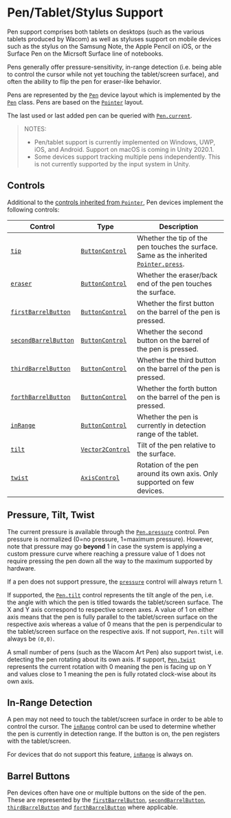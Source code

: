 # Pen/Tablet/Stylus Support

Pen support comprises both tablets on desktops (such as the various tablets produced by Wacom) as well as styluses support on mobile devices such as the stylus on the Samsung Note, the Apple Pencil on iOS, or the Surface Pen on the Micrsoft Surface line of notebooks.

Pens generally offer pressure-sensitivity, in-range detection (i.e. being able to control the cursor while not yet touching the tablet/screen surface), and often the ability to flip the pen for eraser-like behavior.

Pens are represented by the [`Pen`](../api/UnityEngine.InputSystem.Pen.html) device layout which is implemented by the [`Pen`](../api/UnityEngine.InputSystem.Pen.html) class. Pens are based on the [`Pointer`](Pointers.md) layout.

The last used or last added pen can be queried with [`Pen.current`](../api/UnityEngine.InputSystem.Pen.html#UnityEngine_InputSystem_Pen_current).

>NOTES:
>* Pen/tablet support is currently implemented on Windows, UWP, iOS, and Android. Support on macOS is coming in Unity 2020.1.
>* Some devices support tracking multiple pens independently. This is not currently supported by the input system in Unity.


## Controls

Additional to the [controls inherited from `Pointer`](Pointers.md#controls), Pen devices implement the following controls:

|Control|Type|Description|
|-------|----|-----------|
|[`tip`](../api/UnityEngine.InputSystem.Pen.html#UnityEngine_InputSystem_Pen_tip)|[`ButtonControl`](../api/UnityEngine.InputSystem.Controls.ButtonControl.html)|Whether the tip of the pen touches the surface. Same as the inherited [`Pointer.press`](../api/UnityEngine.InputSystem.Pointer.html#UnityEngine_InputSystem_Pointer_press).|
|[`eraser`](../api/UnityEngine.InputSystem.Pen.html#UnityEngine_InputSystem_Pen_eraser)|[`ButtonControl`](../api/UnityEngine.InputSystem.Controls.ButtonControl.html)|Whether the eraser/back end of the pen touches the surface.|
|[`firstBarrelButton`](../api/UnityEngine.InputSystem.Pen.html#UnityEngine_InputSystem_Pen_firstBarrelButton)|[`ButtonControl`](../api/UnityEngine.InputSystem.Controls.ButtonControl.html)|Whether the first button on the barrel of the pen is pressed.|
|[`secondBarrelButton`](../api/UnityEngine.InputSystem.Pen.html#UnityEngine_InputSystem_Pen_secondBarrelButton)|[`ButtonControl`](../api/UnityEngine.InputSystem.Controls.ButtonControl.html)|Whether the second button on the barrel of the pen is pressed.|
|[`thirdBarrelButton`](../api/UnityEngine.InputSystem.Pen.html#UnityEngine_InputSystem_Pen_thirdBarrelButton)|[`ButtonControl`](../api/UnityEngine.InputSystem.Controls.ButtonControl.html)|Whether the third button on the barrel of the pen is pressed.|
|[`forthBarrelButton`](../api/UnityEngine.InputSystem.Pen.html#UnityEngine_InputSystem_Pen_forthBarrelButton)|[`ButtonControl`](../api/UnityEngine.InputSystem.Controls.ButtonControl.html)|Whether the forth button on the barrel of the pen is pressed.|
|[`inRange`](../api/UnityEngine.InputSystem.Pen.html#UnityEngine_InputSystem_Pen_inRange)|[`ButtonControl`](../api/UnityEngine.InputSystem.Controls.ButtonControl.html)|Whether the pen is currently in detection range of the tablet.|
|[`tilt`](../api/UnityEngine.InputSystem.Pen.html#UnityEngine_InputSystem_Pen_tilt)|[`Vector2Control`](../api/UnityEngine.InputSystem.Controls.Vector2Control.html)|Tilt of the pen relative to the surface.|
|[`twist`](../api/UnityEngine.InputSystem.Pen.html#UnityEngine_InputSystem_Pen_twist)|[`AxisControl`](../api/UnityEngine.InputSystem.Controls.AxisControl.html)|Rotation of the pen around its own axis. Only supported on few devices.|

## Pressure, Tilt, Twist

The current pressure is available through the [`Pen.pressure`](../api/UnityEngine.InputSystem.Pointer.html#UnityEngine_InputSystem_Pointer_pressure) control. Pen pressure is normalized (0=no pressure, 1=maximum pressure). However, note that pressure may go __beyond__ 1 in case the system is applying a custom pressure curve where reaching a pressure value of 1 does not require pressing the pen down all the way to the maximum supported by hardware.

If a pen does not support pressure, the [`pressure`](../api/UnityEngine.InputSystem.Pointer.html#UnityEngine_InputSystem_Pointer_pressure) control will always return 1.

If supported, the [`Pen.tilt`](../api/UnityEngine.InputSystem.Pointer.html#UnityEngine_InputSystem_Pointer_tilt) control represents the tilt angle of the pen, i.e. the angle with which the pen is titled towards the tablet/screen surface. The X and Y axis correspond to respective screen axes. A value of 1 on either axis means that the pen is fully parallel to the tablet/screen surface on the respective axis whereas a value of 0 means that the pen is perpendicular to the tablet/screen surface on the respective axis. If not support, `Pen.tilt` will always be `(0,0)`.

A small number of pens (such as the Wacom Art Pen) also support twist, i.e. detecting the pen rotating about its own axis. If support, [`Pen.twist`](../api/UnityEngine.InputSystem.Pointer.html#UnityEngine_InputSystem_Pointer_twist) represents the current rotation with 0 meaning the pen is facing up on Y and values close to 1 meaning the pen is fully rotated clock-wise about its own axis.

## In-Range Detection

A pen may not need to touch the tablet/screen surface in order to be able to control the cursor. The [`inRange`](../api/UnityEngine.InputSystem.Pen.html#UnityEngine_InputSystem_Pen_inRange) control can be used to determine whether the pen is currently in detection range. If the button is on, the pen registers with the tablet/screen.

For devices that do not support this feature, [`inRange`](../api/UnityEngine.InputSystem.Pen.html#UnityEngine_InputSystem_Pen_inRange) is always on.

## Barrel Buttons

Pen devices often have one or multiple buttons on the side of the pen. These are represented by the [`firstBarrelButton`](../api/UnityEngine.InputSystem.Pen.html#UnityEngine_InputSystem_Pen_firstBarrelButton), [`secondBarrelButton`](../api/UnityEngine.InputSystem.Pen.html#UnityEngine_InputSystem_Pen_secondBarrelButton), [`thirdBarrelButton`](../api/UnityEngine.InputSystem.Pen.html#UnityEngine_InputSystem_Pen_thirdBarrelButton) and [`forthBarrelButton`](../api/UnityEngine.InputSystem.Pen.html#UnityEngine_InputSystem_Pen_forthBarrelButton) where applicable.
